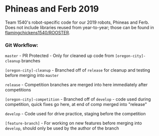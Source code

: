 # Phineas and Ferb 2019

Team 1540's robot-specific code for our 2019 robots, Phineas and Ferb. Does not include libraries reused from year-to-year; those can be found in [flamingchickens1540/ROOSTER](https://github.com/flamingchickens1540/ROOSTER).


### Git Workflow:
`master` - PR Protected - Only for cleaned up code from `[oregon-city]-cleanup` branches

`[oregon-city]-cleanup` - Branched off of `release` for cleanup and testing before merging into `master`

`release` - Competition branches are merged into here immediately after competitions

`[oregon-city]-competition` - Branched off of `develop` - code used during competition, quick fixes go here, at end of comp merged into "release"

`develop` - Code used for drive practice, staging before the competition

`[feature-branch]` - For working on new features before merging into `develop`, should only be used by the author of the branch
